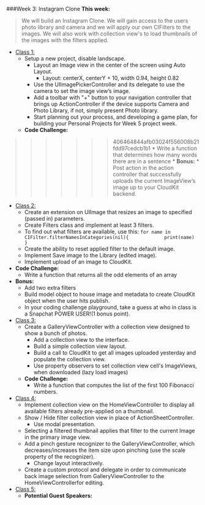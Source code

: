 ###Week 3: Instagram Clone
**This week:**
>We will build an Instagram Clone. We will gain access to the users photo library and camera and we will
apply our own CIFilters to the images. We will also work with collection view's to load thumbnails
of the images with the filters applied.

  * [Class 1:](class-1/)
  	* Setup a new project, disable landscape.
	  * Layout an Image view in the center of the screen using Auto Layout.
		* Layout: centerX, centerY + 10, width 0.94, height 0.82
	  * Use the UIImagePickerController and its delegate to use the camera to set the image view’s image.
	  * Add a toolbar with "+" button to your navigation controller that brings up ActionController if the device supports Camera and Photo Library, if not, simply present Photo library.
	  * Start planning out your process, and developing a game plan, for building your Personal Projects for Week 5 project week.
	* **Code Challenge:**
>>>>>>> 406464844afb03024f556008b21fdd97cedcb1b1
		* Write a function that determines how many words there are in a sentence
	* **Bonus:**
		* Post action in the action controller that successfully uploads the current ImageView’s image up to your CloudKit backend.
  * [Class 2:](class-2/)
    * Create an extension on UIImage that resizes an image to specified (passed in) parameters.
    * Create Filters class and implement at least 3 filters.
    * To find out what filters are available, use this:
  	`for name in CIFilter.filterNamesInCategories(nil){            
  	print(name)
  	}`
    * Create the ability to reset applied filter to the default image.
    * Implement Save image to the Library (edited image).
    * Implement upload of an image to CloudKit.
  * **Code Challenge:**
    * Write a function that returns all the odd elements of an array
  * **Bonus:**
    * Add two extra filters
    * Build model object to house image and metadata to create CloudKit object when the user hits publish.
    * In your coding challenge playground, take a guess at who in class is a Snapchat POWER USER!(1 bonus point).
  * [Class 3:](class-3/)
  	* Create a GalleryViewController with a collection view designed to show a bunch of photos.
	  * Add a collection view to the interface.
	  * Build a simple collection view layout.
	  * Build a call to CloudKit to get all images uploaded yesterday and populate the collection view.
	  * Use property observers to set collection view cell's ImageViews, when downloaded (lazy load images)
	* **Code Challenge:**
		* Write a function that computes the list of the first 100 Fibonacci numbers.
  * [Class 4:](class-4/)
 	  * Implement collection view on the HomeViewController to display all available filters already pre-applied on a thumbnail.
	  * Show / Hide filter collection view in place of ActionSheetController.
		* Use modal presentation.
	  * Selecting a filtered thumbnail applies that filter to the current Image in the primary image view.
	  * Add a pinch gesture recognizer to the GalleryViewController, which decreases/increases the item size upon pinching (use the scale property of the recognizer).
		* Change layout interactively.
	  * Create a custom protocol and delegate in order to communicate back image selection from GalleryViewController to the HomeViewControllerfor editing.
  * [Class 5:](class-5/)
  	* **Potential Guest Speakers:**
